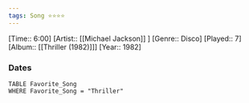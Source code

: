 ```yaml
---
tags: Song ⭐⭐⭐⭐ 
---
```

[Time:: 6:00]
[Artist:: [[Michael Jackson]] ]
[Genre:: Disco]
[Played:: 7]
[Album:: [[Thriller (1982)]]]
[Year:: 1982]
### Dates
````dataview
TABLE Favorite_Song
WHERE Favorite_Song = "Thriller"
````